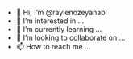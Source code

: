 - 👋 Hi, I’m @raylenozeyanab
- 👀 I’m interested in ...
- 🌱 I’m currently learning ...
- 💞️ I’m looking to collaborate on ...
- 📫 How to reach me ...

<!---
raylenozeyanab/raylenozeyanab is a ✨ special ✨ repository because its `README.md` (this file) appears on your GitHub profile.
You can click the Preview link to take a look at your changes.
--->
